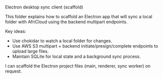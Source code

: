 Electron desktop sync client (scaffold)

This folder explains how to scaffold an Electron app that will sync a local folder with AfriCloud using the backend multipart endpoints.

Key ideas:
- Use chokidar to watch a local folder for changes.
- Use AWS S3 multipart + backend initiate/presign/complete endpoints to upload large files.
- Maintain SQLite for local state and a background sync process.

I can scaffold the Electron project files (main, renderer, sync worker) on request.
